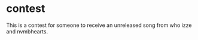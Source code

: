 # contest
This is a contest for someone to receive an unreleased song from who izze and nvmbhearts.
